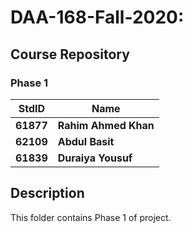 # DAA-168-Fall-2020: #
## Course Repository ##
### Phase 1 ###
StdID | Name
------------ | -------------
**61877** | **Rahim Ahmed Khan**
**62109** | **Abdul Basit**
**61839** | **Duraiya Yousuf**

## Description ##
This folder contains Phase 1 of project.
